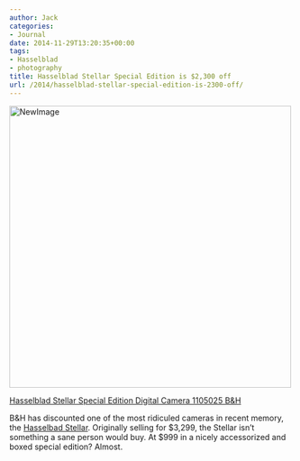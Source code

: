 ```yaml
---
author: Jack
categories:
- Journal
date: 2014-11-29T13:20:35+00:00
tags:
- Hasselblad
- photography
title: Hasselblad Stellar Special Edition is $2,300 off
url: /2014/hasselblad-stellar-special-edition-is-2300-off/
---
```


<img title="NewImage.png" src="/wp-content/uploads/2014/11/NewImage.png" alt="NewImage" width="500" height="500" border="0" />

[Hasselblad Stellar Special Edition Digital Camera 1105025 B&H][1]

B&H has discounted one of the most ridiculed cameras in recent memory, the [Hasselbad Stellar][2]. Originally selling for $3,299, the Stellar isn’t something a sane person would buy. At $999 in a nicely accessorized and boxed special edition? Almost.

 [1]: http://www.bhphotovideo.com/c/product/1059914-REG/hasselblad_1105025_hasselblad_stellar.html
 [2]: http://www.hasselblad-stellar.com